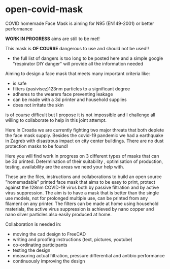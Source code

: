 # open-covid-mask
COVID homemade Face Mask is aiming for N95 (EN149-2001) or better performance

**WORK IN PROGRESS** aims are still to be met!

This mask is **OF COURSE** dangerous to use and should not be used!!
* the full list of dangers is too long to be posted here and a simple google "respirator DIY danger" will provide all the information         needed

Aiming to design a face mask that meets many important criteria like:
* is safe
* filters (pasivisez)123nm particles to a significant degree
* adheres to the wearers face preventing leakage
* can be made with a 3d printer and household supplies
* does not irritate the skin

is of course difficult but I propose it is not impossible and I challenge all willing to collaborate to help in this joint attempt.

Here in Croatia we are currently fighting two major threats that both deplete the face mask supply.
Besides the covid-19 pandemic we had a earthquake in Zagreb with disastrous impact on city center buildings.
There are no dust protection masks to be found!

Here you will find work in progress on 3 different types of masks that can be 3d printed. Determination of their suitability , optimisation of production, testing, availability are the areas we need your help with.

  
These are the files, instructions and collaborations to build an open source "homemadable" printed face mask that aims to be easy to print,
protect against the 128nm COVID-19 virus both by passive filtration and by active virus suppression.
The aim is to have a mask that is better than the single use models, not for prolonged multiple use,
can be printed from any filament on any printer. The filters can be made at home using household materials, the active virus suppression is achieved by nano copper and nano silver particles also easily produced at home.

Collaboration is needed in:
* moving the cad design to FreeCAD
* writing and proofing instructions (text, pictures, youtube)
* co-ordinating participants
* testing the design
* measuring actual filtration, pressure differential and antibio performance
* continuously improving the design
